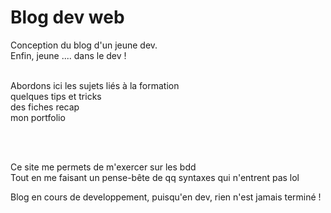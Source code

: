 <h1>Blog dev web</h1>

Conception du blog d'un jeune dev.<br>
Enfin, jeune .... dans le dev !<br>
<br>

Abordons ici les sujets liés à la formation<br>
quelques tips et tricks<br>
des fiches recap<br>
mon portfolio<br>


<br><br>

Ce site me permets de m'exercer sur les bdd<br>
Tout en me faisant un pense-bête de qq syntaxes qui n'entrent pas lol<br>

Blog en cours de developpement, puisqu'en dev, rien n'est jamais terminé !


